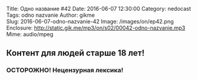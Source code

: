 Title: Одно название #42
Date: 2016-06-07 12:30:00
Category: nedocast  
Tags: odno nazvanie
Author: gikme  
Slug: 2016-06-07-odno-nazvanie-42
Image: /images/on/ep42.png
Enclosure: http://static.gik.me/mp3/on/s02/00042-odno-nazvanie.mp3  
Mime: audio/mpeg

## Контент для людей старше 18 лет!

### ОСТОРОЖНО! Нецензурная лексика!

